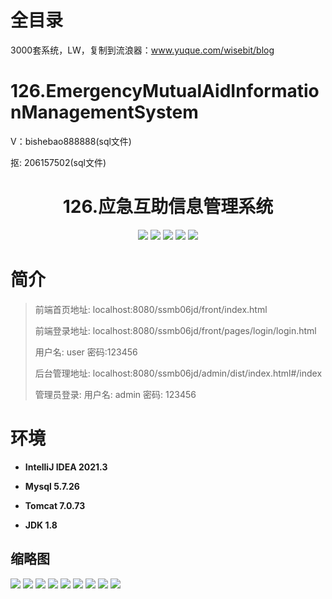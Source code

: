 # 全目录

3000套系统，LW，复制到流浪器：www.yuque.com/wisebit/blog


# 126.EmergencyMutualAidInformationManagementSystem

<p>V：bishebao888888(sql文件)</p>
<p>抠: 206157502(sql文件)</p>

<p><h1 align="center">126.应急互助信息管理系统</h1></p>


<p align="center">
	<img src="https://img.shields.io/badge/jdk-1.8-orange.svg"/>
    <img src="https://img.shields.io/badge/spring-5.x-lightgrey.svg"/>
    <img src="https://img.shields.io/badge/springmvc-5.x-yellow.svg"/>
    <img src="https://img.shields.io/badge/mybatis-5.x-blue.svg"/>
    <img src="https://img.shields.io/badge/vue-3.x-blue.svg"/>
</p>


# 简介
>
> 
>
> 前端首页地址: localhost:8080/ssmb06jd/front/index.html
> 
> 前端登录地址: localhost:8080/ssmb06jd/front/pages/login/login.html
>
> 用户名: user  密码:123456
> 
> 后台管理地址: localhost:8080/ssmb06jd/admin/dist/index.html#/index
>
> 管理员登录: 用户名: admin 密码: 123456

# 环境

- <b>IntelliJ IDEA 2021.3</b>

- <b>Mysql 5.7.26</b>

- <b>Tomcat 7.0.73</b>

- <b>JDK 1.8</b>




## 缩略图
![](https://bitwise.oss-cn-heyuan.aliyuncs.com/2024/9/10/03155223-a014-4d43-957d-3e67394af22a.png)
![](https://bitwise.oss-cn-heyuan.aliyuncs.com/2024/9/10/42ebecf8-e6d6-496b-9916-8426fecc11f6.png)
![](https://bitwise.oss-cn-heyuan.aliyuncs.com/2024/9/10/e2b4981a-f433-47a7-bcab-0f89c029b027.png)
![](https://bitwise.oss-cn-heyuan.aliyuncs.com/2024/9/10/9b9361d2-b90b-4bc1-aa9f-377d5e27dbff.png)
![](https://bitwise.oss-cn-heyuan.aliyuncs.com/2024/9/10/1020d1f2-4b45-4b2b-a678-b0c67a0ddb97.png)
![](https://bitwise.oss-cn-heyuan.aliyuncs.com/2024/9/10/28b9d2d6-8af3-41e5-bfe4-c05d28dac153.png)
![](https://bitwise.oss-cn-heyuan.aliyuncs.com/2024/9/10/a7013c26-2832-46b0-aac3-8e42da7b4c0c.png)
![](https://bitwise.oss-cn-heyuan.aliyuncs.com/2024/9/10/c670529b-aabb-4a44-a99f-81b1069cbecf.png)
![](https://bitwise.oss-cn-heyuan.aliyuncs.com/2024/9/10/f43eea53-85d4-428a-a20d-72cbf1fc6445.png)




